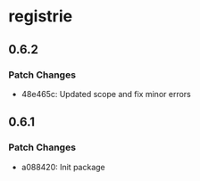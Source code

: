 # registrie

## 0.6.2

### Patch Changes

- 48e465c: Updated scope and fix minor errors

## 0.6.1

### Patch Changes

- a088420: Init package
